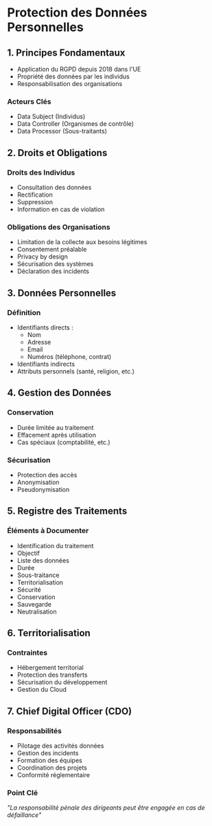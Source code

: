 # Protection des Données Personnelles

## 1. Principes Fondamentaux

- Application du RGPD depuis 2018 dans l'UE
- Propriété des données par les individus
- Responsabilisation des organisations

### Acteurs Clés

- Data Subject (Individus)
- Data Controller (Organismes de contrôle)
- Data Processor (Sous-traitants)

## 2. Droits et Obligations

### Droits des Individus

- Consultation des données
- Rectification
- Suppression
- Information en cas de violation

### Obligations des Organisations

- Limitation de la collecte aux besoins légitimes
- Consentement préalable
- Privacy by design
- Sécurisation des systèmes
- Déclaration des incidents

## 3. Données Personnelles

### Définition

- Identifiants directs :
  - Nom
  - Adresse
  - Email
  - Numéros (téléphone, contrat)
- Identifiants indirects
- Attributs personnels (santé, religion, etc.)

## 4. Gestion des Données

### Conservation

- Durée limitée au traitement
- Effacement après utilisation
- Cas spéciaux (comptabilité, etc.)

### Sécurisation

- Protection des accès
- Anonymisation
- Pseudonymisation

## 5. Registre des Traitements

### Éléments à Documenter

- Identification du traitement
- Objectif
- Liste des données
- Durée
- Sous-traitance
- Territorialisation
- Sécurité
- Conservation
- Sauvegarde
- Neutralisation

## 6. Territorialisation

### Contraintes

- Hébergement territorial
- Protection des transferts
- Sécurisation du développement
- Gestion du Cloud

## 7. Chief Digital Officer (CDO)

### Responsabilités

- Pilotage des activités données
- Gestion des incidents
- Formation des équipes
- Coordination des projets
- Conformité réglementaire

### Point Clé

_"La responsabilité pénale des dirigeants peut être engagée en cas de défaillance"_
